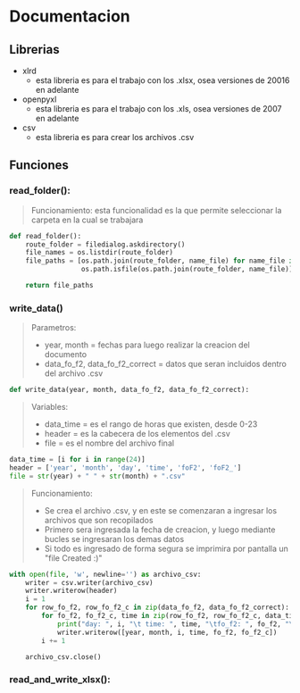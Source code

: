 # Documentacion
## Librerias
- xlrd
  - esta libreria es  para el trabajo con los .xlsx, osea versiones de 20016 en adelante
- openpyxl
  - esta libreria es para el trabajo con los .xls, osea versiones de 2007 en adelante
- csv
  - esta libreria es para crear los archivos .csv

## Funciones
### read_folder():
> Funcionamiento: esta funcionalidad es la que permite seleccionar la carpeta en la cual se trabajara
```python
def read_folder():
    route_folder = filedialog.askdirectory()
    file_names = os.listdir(route_folder)
    file_paths = [os.path.join(route_folder, name_file) for name_file in file_names if
                  os.path.isfile(os.path.join(route_folder, name_file))]

    return file_paths
```
### write_data()
> Parametros:
> - year, month = fechas para luego realizar la creacion del documento
> -  data_fo_f2, data_fo_f2_correct  = datos que seran incluidos dentro del archivo .csv
```python
def write_data(year, month, data_fo_f2, data_fo_f2_correct):
```

> Variables:
> - data_time = es el rango de horas que existen, desde 0-23
> - header = es la cabecera de los elementos del .csv
> - file = es el nombre del archivo final
```python
data_time = [i for i in range(24)]
header = ['year', 'month', 'day', 'time', 'foF2', 'foF2_']
file = str(year) + " " + str(month) + ".csv"
```
> Funcionamiento:
> - Se crea el archivo .csv, y en este se comenzaran a ingresar los archivos que son recopilados
> - Primero sera ingresada la fecha de creacion, y luego mediante bucles se ingresaran los demas datos
> - Si todo es ingresado de forma segura se imprimira por pantalla un "file Created :)"
```python
with open(file, 'w', newline='') as archivo_csv:
    writer = csv.writer(archivo_csv)
    writer.writerow(header)
    i = 1
    for row_fo_f2, row_fo_f2_c in zip(data_fo_f2, data_fo_f2_correct):
        for fo_f2, fo_f2_c, time in zip(row_fo_f2, row_fo_f2_c, data_time):
            print("day: ", i, "\t time: ", time, "\tfo_f2: ", fo_f2, "\tfo_f2_correct: ", fo_f2_c)
            writer.writerow([year, month, i, time, fo_f2, fo_f2_c])
        i += 1

    archivo_csv.close()
```

### read_and_write_xlsx():

